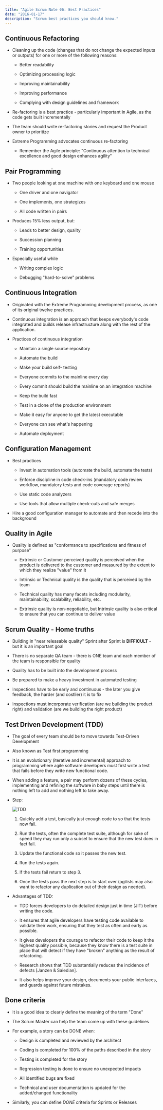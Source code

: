 ```yaml
---
title: "Agile Scrum Note 06: Best Practices"
date: "2016-01-17"
description: "Scrum best practices you should know."
---
```


## Continuous Refactoring

- Cleaning up the code (changes that do not change the expected inputs or outputs) for one or more of the following reasons:

  - Better readability

  - Optimizing processing logic

  - Improving maintainability

  - Improving performance

  - Complying with design guidelines and framework

- Re-factoring is a best practice - particularly important in Agile, as the code gets built incrementally

- The team should write re-factoring stories and request the Product owner to prioritize

- Extreme Programming advocates continuous re-factoring

  - Remember the Agile principle: "Continuous attention to technical excellence and good design enhances agility"

## Pair Programming

- Two people looking at one machine with one keyboard and one mouse

  - One driver and one navigator

  - One implements, one strategizes

  - All code written in pairs

- Produces 15% less output, but:

  - Leads to better design, quality

  - Succession planning

  - Training opportunities

- Especially useful while

  - Writing complex logic

  - Debugging "hard-to-solve" problems

## Continuous Integration

- Originated with the Extreme Programming development process, as one of its original twelve practices.

- Continuous integration is an approach that keeps everybody's code integrated and builds release infrastructure along with the rest of the application.

- Practices of continuous integration

  - Maintain a single source repository

  - Automate the build

  - Make your build self- testing

  - Everyone commits to the mainline every day

  - Every commit should build the mainline on an integration machine

  - Keep the build fast

  - Test in a clone of the production environment

  - Make it easy for anyone to get the latest executable

  - Everyone can see what's happening

  - Automate deployment

## Configuration Management

- Best practices

  - Invest in automation tools (automate the build, automate the tests)

  - Enforce discipline in code check-ins (mandatory code review workflow, mandatory tests and code coverage reports)

  - Use static code analyzers

  - Use tools that allow multiple check-outs and safe merges

- Hire a good configuration manager to automate and then recede into the background

## Quality in Agile

- Quality is defined as "conformance to specifications and fitness of purpose"

  - Extrinsic or Customer perceived quality is perceived when the product is delivered to the customer and measured by the extent to which they realize "value" from it

  - Intrinsic or Technical quality is the quality that is perceived by the team

  - Technical quality has many facets including modularity, maintainability, scalability, reliability, etc.

  - Extrinsic quality is non-negotiable, but Intrinsic quality is also critical to ensure that you can continue to deliver value

## Scrum Quality - Home truths

- Building in "near releasable quality" Sprint after Sprint is **DIFFICULT** - but it is an important goal

- There is no separate QA team - there is ONE team and each member of the team is responsible for quality

- Quality has to be built into the development process

- Be prepared to make a heavy investment in automated testing

- Inspections have to be early and continuous - the later you give feedback, the harder (and costlier) it is to fix

- Inspections must incorporate verification (are we building the product right) and validation (are we building the right product)

## Test Driven Development (TDD)

- The goal of every team should be to move towards Test-Driven Development

- Also known as Test first programming

- It is an evolutionary (iterative and incremental) approach to programming where agile software developers must first write a test that fails before they write new functional code.

- When adding a feature, a pair may perform dozens of these cycles, implementing and refining the software in baby steps until there is nothing left to add and nothing left to take away.

- Step:

  ![TDD](./tdd.jpg)

  1. Quickly add a test, basically just enough code to so that the tests now fail.

  2. Run the tests, often the complete test suite, although for sake of speed they may run only a subset to ensure that the new test does in fact fail.

  3. Update the functional code so it passes the new test.

  4. Run the tests again.

  5. If the tests fail return to step 3.

  6. Once the tests pass the next step is to start over (agilists may also want to refactor any duplication out of their design as needed).

- Advantages of TDD:

  - TDD forces developers to do detailed design just in time (JIT) before writing the code.

  - It ensures that agile developers have testing code available to validate their work, ensuring that they test as often and early as possible.

  - It gives developers the courage to refactor their code to keep it the highest quality possible, because they know there is a test suite in place that will detect if they have "broken" anything as the result of refactoring.

  - Research shows that TDD substantially reduces the incidence of defects [Janzen & Saiedian].

  - It also helps improve your design, documents your public interfaces, and guards against future mistakes.

## Done criteria

- It is a good idea to clearly define the meaning of the term "Done"

- The Scrum Master can help the team come up with these guidelines

- For example, a story can be DONE when:

  - Design is completed and reviewed by the architect

  - Coding is completed for 100% of the paths described in the story

  - Testing is completed for the story

  - Regression testing is done to ensure no unexpected impacts

  - All identified bugs are fixed

  - Technical and user documentation is updated for the added/changed functionality

- Similarly, you can define _DONE_ criteria for Sprints or Releases
